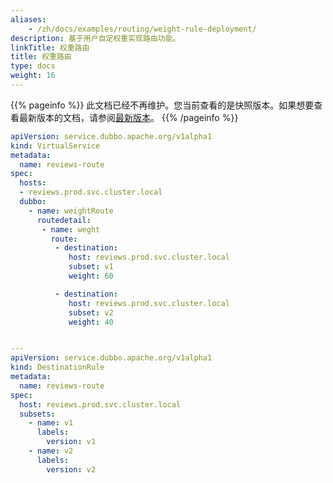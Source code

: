 ```yaml
---
aliases:
    - /zh/docs/examples/routing/weight-rule-deployment/
description: 基于用户自定权重实现路由功能。
linkTitle: 权重路由
title: 权重路由
type: docs
weight: 16
---
```




{{% pageinfo %}} 此文档已经不再维护。您当前查看的是快照版本。如果想要查看最新版本的文档，请参阅[最新版本](/zh-cn/overview/tasks/traffic-management/)。
{{% /pageinfo %}}

```yaml
apiVersion: service.dubbo.apache.org/v1alpha1
kind: VirtualService
metadata:
  name: reviews-route
spec:
  hosts:
  - reviews.prod.svc.cluster.local
  dubbo:
    - name: weightRoute
      routedetail:
       - name: weght
         route:
          - destination:
             host: reviews.prod.svc.cluster.local
             subset: v1
             weight: 60

          - destination:
             host: reviews.prod.svc.cluster.local
             subset: v2
             weight: 40


---
apiVersion: service.dubbo.apache.org/v1alpha1
kind: DestinationRule
metadata:
  name: reviews-route
spec:
  host: reviews.prod.svc.cluster.local
  subsets:
    - name: v1
      labels:
        version: v1
    - name: v2
      labels:
        version: v2
```
